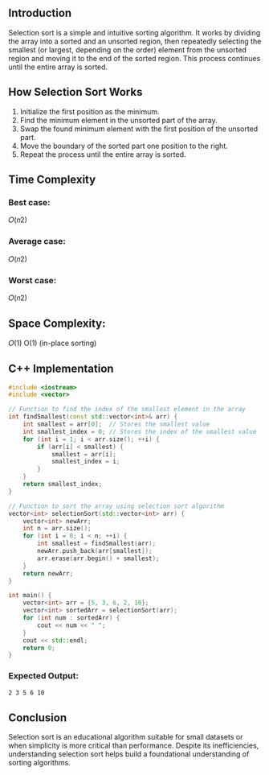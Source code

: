 ## Introduction
Selection sort is a simple and intuitive sorting algorithm. It works by dividing the array into a sorted and an unsorted region, then repeatedly selecting the smallest (or largest, depending on the order) element from the unsorted region and moving it to the end of the sorted region. This process continues until the entire array is sorted.

## How Selection Sort Works
1. Initialize the first position as the minimum.
2. Find the minimum element in the unsorted part of the array.
3. Swap the found minimum element with the first position of the unsorted part.
4. Move the boundary of the sorted part one position to the right.
5. Repeat the process until the entire array is sorted.

## Time Complexity
### Best case: 
𝑂(𝑛2)
### Average case: 
𝑂(𝑛2)
### Worst case: 
𝑂(𝑛2)

## Space Complexity: 
𝑂(1)
O(1) (in-place sorting)

## C++ Implementation

```cpp
#include <iostream>
#include <vector>

// Function to find the index of the smallest element in the array
int findSmallest(const std::vector<int>& arr) {
    int smallest = arr[0];  // Stores the smallest value
    int smallest_index = 0; // Stores the index of the smallest value
    for (int i = 1; i < arr.size(); ++i) {
        if (arr[i] < smallest) {
            smallest = arr[i];
            smallest_index = i;
        }
    }
    return smallest_index;
}

// Function to sort the array using selection sort algorithm
vector<int> selectionSort(std::vector<int> arr) {
    vector<int> newArr;
    int n = arr.size();
    for (int i = 0; i < n; ++i) {
        int smallest = findSmallest(arr);
        newArr.push_back(arr[smallest]);
        arr.erase(arr.begin() + smallest);
    }
    return newArr;
}

int main() {
    vector<int> arr = {5, 3, 6, 2, 10};
    vector<int> sortedArr = selectionSort(arr);
    for (int num : sortedArr) {
        cout << num << " ";
    }
    cout << std::endl;
    return 0;
}

```

### Expected Output:

``` markdown 
2 3 5 6 10
```
## Conclusion
Selection sort is an educational algorithm suitable for small datasets or when simplicity is more critical than performance. Despite its inefficiencies, understanding selection sort helps build a foundational understanding of sorting algorithms.
